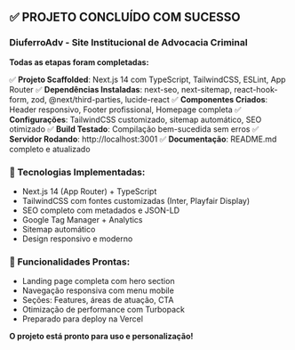 <!-- Use this file to provide workspace-specific custom instructions to Copilot. -->

## ✅ PROJETO CONCLUÍDO COM SUCESSO

### DiuferroAdv - Site Institucional de Advocacia Criminal

**Todas as etapas foram completadas:**

✅ **Projeto Scaffolded**: Next.js 14 com TypeScript, TailwindCSS, ESLint, App Router
✅ **Dependências Instaladas**: next-seo, next-sitemap, react-hook-form, zod, @next/third-parties, lucide-react
✅ **Componentes Criados**: Header responsivo, Footer profissional, Homepage completa
✅ **Configurações**: TailwindCSS customizado, sitemap automático, SEO otimizado
✅ **Build Testado**: Compilação bem-sucedida sem erros
✅ **Servidor Rodando**: http://localhost:3001
✅ **Documentação**: README.md completo e atualizado

### 🚀 Tecnologias Implementadas:

- Next.js 14 (App Router) + TypeScript
- TailwindCSS com fontes customizadas (Inter, Playfair Display)
- SEO completo com metadados e JSON-LD
- Google Tag Manager + Analytics
- Sitemap automático
- Design responsivo e moderno

### 📱 Funcionalidades Prontas:

- Landing page completa com hero section
- Navegação responsiva com menu mobile
- Seções: Features, áreas de atuação, CTA
- Otimização de performance com Turbopack
- Preparado para deploy na Vercel

**O projeto está pronto para uso e personalização!**
